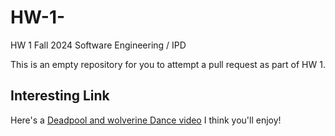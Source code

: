 # HW-1-

HW 1 Fall 2024 Software Engineering / IPD 

This is an empty repository for you to attempt a pull request as part of HW 1.

## Interesting Link
Here's a [Deadpool and wolverine Dance video]([https://www.youtube.com/watch?v=aL2OrIqoGoM]) I think you'll enjoy!
